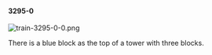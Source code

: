 #### 3295-0
![train-3295-0-0.png](https://github.com/lil-lab/nlvr/raw/master/nlvr/train/images/43/train-3295-0-0.png "train-3295-0-0.png")

There is a blue block as the top of a tower with three blocks.